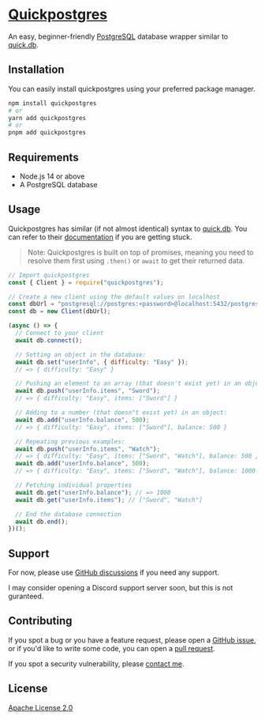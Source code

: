 # [Quickpostgres](https://npmjs.com/package/quickpostgres)

An easy, beginner-friendly [PostgreSQL](https://www.postgresql.org/) database wrapper similar to [quick.db](https://github.com/lorencerri/quick.db).

## Installation

You can easily install quickpostgres using your preferred package manager.

```bash
npm install quickpostgres
# or
yarn add quickpostgres
# or
pnpm add quickpostgres
```

## Requirements

- Node.js 14 or above
- A PostgreSQL database

## Usage

Quickpostgres has similar (if not almost identical) syntax to [quick.db](https://github.com/lorencerri/quick.db). You can refer to their [documentation](https://quickdb.js.org/) if you are getting stuck.

> Note: Quickpostgres is built on top of promises, meaning you need to resolve them first using `.then()` or `await` to get their returned data.

```js
// Import quickpostgres
const { Client } = require("quickpostgres");

// Create a new client using the default values on localhost
const dbUrl = "postgresql://postgres:<password>@localhost:5432/postgres";
const db = new Client(dbUrl);

(async () => {
  // Connect to your client
  await db.connect();

  // Setting an object in the database:
  await db.set("userInfo", { difficulty: "Easy" });
  // => { difficulty: "Easy" }

  // Pushing an element to an array (that doesn't exist yet) in an object:
  await db.push("userInfo.items", "Sword");
  // => { difficulty: "Easy", items: ["Sword"] }

  // Adding to a number (that doesn"t exist yet) in an object:
  await db.add("userInfo.balance", 500);
  // => { difficulty: "Easy", items: ["Sword"], balance: 500 }

  // Repeating previous examples:
  await db.push("userInfo.items", "Watch");
  // => { difficulty: "Easy", items: ["Sword", "Watch"], balance: 500 }
  await db.add("userInfo.balance", 500);
  // => { difficulty: "Easy", items: ["Sword", "Watch"], balance: 1000 }

  // Fetching individual properties
  await db.get("userInfo.balance"); // => 1000
  await db.get("userInfo.items"); // ["Sword", "Watch"]

  // End the database connection
  await db.end();
})();
```

## Support

For now, please use [GitHub discussions](https://github.com/GodderE2D/quickpostgres/discussions) if you need any support.

I may consider opening a Discord support server soon, but this is not guranteed.

## Contributing

If you spot a bug or you have a feature request, please open a [GitHub issue](https://github.com/GodderE2D/quickpostgres/issues), or if you'd like to write some code, you can open a [pull request](https://github.com/GodderE2D/quickpostgres/pulls).

If you spot a security vulnerability, please [contact me](mailto:main@godder.xyz).

## License

[Apache License 2.0](https://www.apache.org/licenses/LICENSE-2.0)
